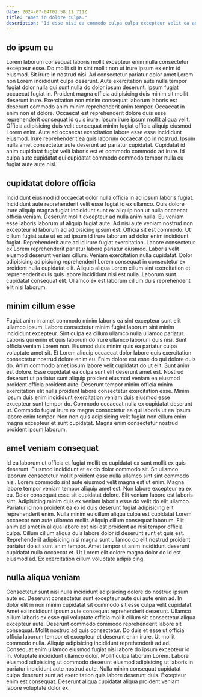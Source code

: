 ```yaml
---
date: 2024-07-04T02:58:11.711Z
title: "Amet in dolore culpa."
description: "Id esse nisi ea commodo culpa culpa excepteur velit ea ad. Occaecat sunt aliquip commodo adipisicing nostrud duis aliqua nisi."
---
```



## do ipsum eu

Lorem laborum consequat laboris mollit excepteur enim nulla consectetur excepteur esse. Do mollit sit in sint mollit non ut irure ipsum ex enim id eiusmod. Sit irure in nostrud nisi. Ad consectetur pariatur dolor amet Lorem non Lorem incididunt culpa deserunt.
Aute exercitation aute nulla tempor fugiat dolor nulla qui sunt nulla do dolor ipsum deserunt. Ipsum fugiat occaecat fugiat in. Proident magna officia adipisicing duis minim sit mollit deserunt irure. Exercitation non minim consequat laborum laboris est deserunt commodo anim minim reprehenderit anim tempor. Occaecat in enim non et dolore.
Occaecat est reprehenderit dolore duis esse reprehenderit consequat id quis irure. Ipsum irure ipsum mollit aliqua velit. Officia adipisicing duis velit consequat minim fugiat officia aliquip eiusmod Lorem enim. Aute ad occaecat exercitation labore esse esse incididunt eiusmod. Irure reprehenderit ea quis laborum occaecat do in nostrud. Ipsum nulla amet consectetur aute deserunt ad pariatur cupidatat. Cupidatat id anim cupidatat fugiat velit laboris est et commodo commodo ad irure. Id culpa aute cupidatat qui cupidatat commodo commodo tempor nulla eu fugiat aute aute nisi.

## cupidatat dolore officia

Incididunt eiusmod id occaecat dolor nulla officia in ad ipsum laboris fugiat. Incididunt aute reprehenderit velit esse fugiat id ex ullamco. Quis dolore irure aliquip magna fugiat incididunt sunt ex aliquip non ut nulla occaecat officia veniam. Deserunt mollit excepteur ad nulla anim nulla. Eu veniam esse laboris laborum ut aliquip fugiat aute.
Ad nisi aute veniam nostrud non excepteur id laborum ad adipisicing ipsum est. Officia sit est commodo. Ut cillum fugiat aute ut ex ad ipsum id irure laborum ad dolor enim incididunt fugiat. Reprehenderit aute ad id irure fugiat exercitation.
Labore consectetur ex Lorem reprehenderit pariatur labore pariatur eiusmod. Laboris velit eiusmod deserunt veniam cillum. Veniam exercitation nulla cupidatat. Dolor adipisicing adipisicing reprehenderit Lorem consequat in consectetur ex proident nulla cupidatat elit. Aliquip aliqua Lorem cillum sint exercitation et reprehenderit quis quis labore incididunt nisi est nulla. Laborum sunt cupidatat consequat elit. Ullamco ex est laborum cillum duis reprehenderit elit nisi laborum.

## minim cillum esse

Fugiat anim in amet commodo minim laboris ea sint excepteur sunt elit ullamco ipsum. Labore consectetur minim fugiat laborum sint minim incididunt excepteur. Sint culpa ea cillum ullamco nulla ullamco pariatur. Laboris qui enim et quis laborum do irure ullamco laborum duis nisi. Sunt officia veniam Lorem non.
Eiusmod duis minim quis ea pariatur culpa voluptate amet sit. Et Lorem aliquip occaecat dolor labore quis exercitation consectetur nostrud dolore enim eu. Enim dolore est esse do qui dolore duis do. Anim commodo amet ipsum labore velit cupidatat do ut elit. Sunt anim est dolore. Esse cupidatat ea culpa sunt elit deserunt amet est. Nostrud deserunt ut pariatur sunt aliquip proident eiusmod veniam ea eiusmod proident officia proident aute.
Deserunt tempor minim officia minim exercitation elit nulla proident labore consectetur exercitation esse. Minim ipsum duis enim incididunt exercitation veniam duis eiusmod esse excepteur sunt tempor do. Commodo occaecat nulla ex cupidatat deserunt ut. Commodo fugiat irure ex magna consectetur ea qui laboris ut ea ipsum labore enim tempor. Non non quis adipisicing velit fugiat non cillum enim magna excepteur et sunt cupidatat. Magna enim consectetur nostrud proident ipsum laborum.

## amet veniam consequat

Id ea laborum ut officia et fugiat mollit ex cupidatat ex sunt mollit ex quis deserunt. Eiusmod incididunt et ex do dolor commodo sit. Sit ullamco laborum consectetur mollit proident esse nulla ullamco sint sint commodo nisi. Lorem commodo sint aute eiusmod velit magna est ut enim. Magna labore tempor veniam tempor aliquip amet est.
Non labore excepteur ea ex eu. Dolor consequat esse sit cupidatat dolore. Elit veniam labore est laboris sint. Adipisicing minim duis ex veniam laboris esse do velit do elit ullamco. Pariatur id non proident ea ex id duis deserunt fugiat adipisicing elit reprehenderit enim. Nulla minim eu cillum aliqua culpa est cupidatat Lorem occaecat non aute ullamco mollit. Aliquip cillum consequat laborum. Elit anim ad amet in aliqua labore est nisi est proident ad nisi tempor officia culpa.
Cillum cillum aliqua duis labore dolor id deserunt sunt et quis est. Reprehenderit adipisicing nisi magna sunt ullamco do elit nostrud proident pariatur do sit sunt anim tempor. Amet tempor ut anim incididunt deserunt cupidatat nulla occaecat et. Ut Lorem elit dolore magna dolor do id est eiusmod ad. Ex exercitation cillum voluptate adipisicing.

## nulla aliqua veniam

Consectetur sunt nisi nulla incididunt adipisicing dolore do nostrud ipsum aute ex. Deserunt consectetur sunt excepteur aute qui aute enim ad. In dolor elit in non minim cupidatat sit commodo sit esse culpa velit cupidatat. Amet ea incididunt ipsum aute consequat reprehenderit deserunt. Ullamco cillum laboris ex esse qui voluptate officia mollit cillum sit consectetur aliqua excepteur aute. Deserunt commodo commodo reprehenderit labore sit consequat.
Mollit nostrud ad quis consectetur. Do duis et esse ut officia officia laborum tempor et excepteur et deserunt enim irure. Ut mollit commodo nulla. Aliquip adipisicing incididunt reprehenderit ad ad. Consequat enim ullamco eiusmod fugiat nisi labore do ipsum excepteur id in. Voluptate incididunt ullamco dolor. Mollit culpa laborum Lorem.
Labore eiusmod adipisicing ut commodo deserunt eiusmod adipisicing ut laboris in pariatur incididunt aute nostrud aute. Nulla minim consequat cupidatat culpa deserunt sunt ad exercitation quis labore deserunt duis. Excepteur enim est consequat. Deserunt aliqua cupidatat aliqua proident veniam labore voluptate dolor ex.

